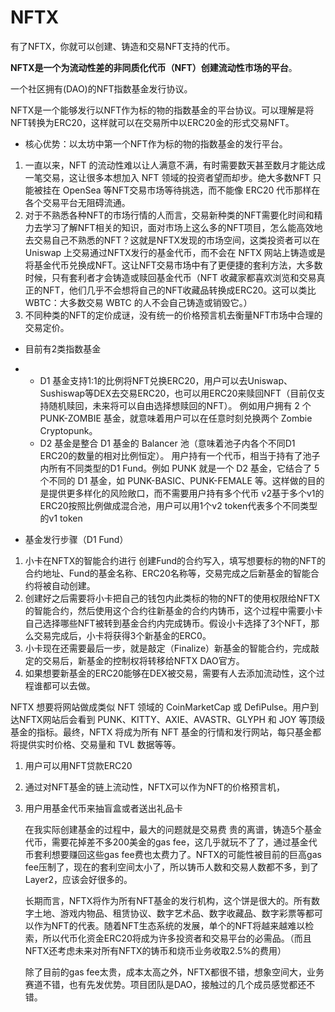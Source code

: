 # NFTX

有了NFTX，你就可以创建、铸造和交易NFT支持的代币。



**NFTX是一个为流动性差的非同质化代币（NFT）创建流动性市场的平台**。

一个社区拥有(DAO)的NFT指数基金发行协议。

NFTX是一个能够发行以NFT作为标的物的指数基金的平台协议。可以理解是将NFT转换为ERC20，这样就可以在交易所中以ERC20金的形式交易NFT。

- 核心优势：以太坊中第一个NFT作为标的物的指数基金的发行平台。



1. 一直以来，NFT 的流动性难以让人满意不满，有时需要数天甚至数月才能达成一笔交易，这让很多本想加入 NFT 领域的投资者望而却步。绝大多数NFT 只能被挂在 OpenSea 等NFT交易市场等待挑选，而不能像 ERC20 代币那样在各个交易平台无阻碍流通。
2. 对于不熟悉各种NFT的市场行情的人而言，交易新种类的NFT需要化时间和精力去学习了解NFT相关的知识，面对市场上这么多的NFT项目，怎么能高效地去交易自己不熟悉的NFT？这就是NFTX发现的市场空间，这类投资者可以在 Uniswap 上交易通过NFTX发行的基金代币，而不会在 NFTX 网站上铸造或是将基金代币兑换成NFT。这让NFT交易市场中有了更便捷的套利方法，大多数时候，只有套利者才会铸造或赎回基金代币（NFT 收藏家都喜欢浏览和交易真正的NFT，他们几乎不会想将自己的NFT收藏品转换成ERC20。这可以类比WBTC：大多数交易 WBTC 的人不会自己铸造或销毁它。）
3. 不同种类的NFT的定价成谜，没有统一的价格预言机去衡量NFT市场中合理的交易定价。



- 目前有2类指数基金

- - D1 基金支持1:1的比例将NFT兑换ERC20，用户可以去Uniswap、Sushiswap等DEX去交易ERC20，也可以用ERC20来赎回NFT（目前仅支持随机赎回，未来将可以自由选择想赎回的NFT）。
    例如用户拥有 2 个 PUNK-ZOMBIE 基金，就意味着用户可以在任意时刻兑换两个 Zombie Cryptopunk。
  - D2 基金是整合 D1 基金的 Balancer 池（意味着池子内各个不同D1 ERC20的数量的相对比例恒定）。
    用户持有一个代币，相当于持有了池子内所有不同类型的D1 Fund。例如 PUNK 就是一个 D2 基金，它结合了 5 个不同的 D1 基金，如 PUNK-BASIC、PUNK-FEMALE 等。这样做的目的是提供更多样化的风险敞口，而不需要用户持有多个代币 v2基于多个v1的ERC20按照比例做成混合池，用户可以用1个v2 token代表多个不同类型的v1 token



- 基金发行步骤（D1 Fund）

1. 小卡在NFTX的智能合约进行 创建Fund的合约写入，填写想要标的物的NFT的合约地址、Fund的基金名称、ERC20名称等，交易完成之后新基金的智能合约将被自动创建。
2. 创建好之后需要将小卡把自己的钱包内此类标的物的NFT的使用权限给NFTX的智能合约，然后使用这个合约往新基金的合约内铸币，这个过程中需要小卡自己选择哪些NFT被转到基金合约内完成铸币。假设小卡选择了3个NFT，那么交易完成后，小卡将获得3个新基金的ERC0。
3. 小卡现在还需要最后一步，就是敲定（Finalize）新基金的智能合约，完成敲定的交易后，新基金的控制权将转移给NFTX DAO官方。
4. 如果想要新基金的ERC20能够在DEX被交易，需要有人去添加流动性，这个过程谁都可以去做。



NFTX 想要将网站做成类似 NFT 领域的 CoinMarketCap 或 DefiPulse。用户到达NFTX网站后会看到 PUNK、KITTY、AXIE、AVASTR、GLYPH 和 JOY 等顶级基金的指标。最终，NFTX 将成为所有 NFT 基金的行情和发行网站，每只基金都将提供实时价格、交易量和 TVL 数据等等。



1. 用户可以用NFT贷款ERC20

2. 通过对NFT基金的链上流动性，NFTX可以作为NFT的价格预言机，

3. 用户用基金代币来抽盲盒或者送出礼品卡

   

   在我实际创建基金的过程中，最大的问题就是交易费 贵的离谱，铸造5个基金代币，需要花掉差不多200美金的gas fee，这几乎就玩不了了，通过基金代币套利想要赚回这些gas fee费也太费力了。NFTX的可能性被目前的巨高gas fee压制了，现在的套利空间太小了，所以铸币人数和交易人数都不多，到了Layer2，应该会好很多的。

   

   长期而言，NFTX将作为所有NFT基金的发行机构，这个饼是很大的。所有数字土地、游戏内物品、租赁协议、数字艺术品、数字收藏品、数字彩票等都可以作为NFT的代表。随着NFT生态系统的发展，单个的NFT将越来越难以检索，所以代币化资金ERC20将成为许多投资者和交易平台的必需品。（而且NFTX还考虑未来对所有NFTX的铸币和烧币业务收取2.5%的费用）

   

   除了目前的gas fee太贵，成本太高之外，NFTX都很不错，想象空间大，业务赛道不错，也有先发优势。项目团队是DAO，接触过的几个成员感觉都还不错。
